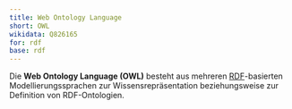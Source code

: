 ```yaml
---
title: Web Ontology Language
short: OWL
wikidata: Q826165
for: rdf
base: rdf
---
```


Die **Web Ontology Language (OWL)** besteht aus mehreren
[RDF](../rdf)-basierten Modellierungssprachen zur Wissensrepräsentation
beziehungsweise zur Definition von RDF-Ontologien.

